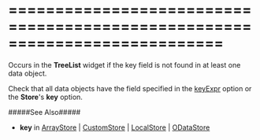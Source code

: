 <!--**
/*-------------------------------------------
    Auto-generated file. Do not modify.
-------------------------------------------

**-->
===========================================================================
===========================================================================

<!--shortDescription-->
Occurs in the **TreeList** widget if the key field is not found in at least one data object.
<!--/shortDescription-->

<!--fullDescription-->
Check that all data objects have the field specified in the [keyExpr](/Documentation/ApiReference/UI_Widgets/dxTreeList/Configuration/#keyExpr) option or the **Store**'s **key** option.

#####See Also#####
- **key** in [ArrayStore](/Documentation/ApiReference/Data_Layer/ArrayStore/Configuration/#key) | [CustomStore](/Documentation/ApiReference/Data_Layer/CustomStore/Configuration/#key) | [LocalStore](/Documentation/ApiReference/Data_Layer/LocalStore/Configuration/#key) | [ODataStore](/Documentation/ApiReference/Data_Layer/ODataStore/Configuration/#key)
<!--/fullDescription-->